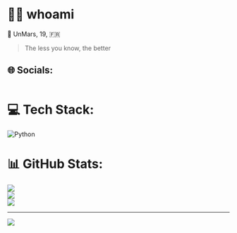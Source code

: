 # 👨‍💻 whoami
🔭 UnMars, 19, 🇫🇷 <br>
> The less you know, the better

## 🌐 Socials:
<p href="https://discord.com/users/298085350595756033" align="center">
    <img alt="" src=https://lanyard.cnrad.dev/api/1043520144875454534/>
</p>


# 💻 Tech Stack:
![Python](https://img.shields.io/badge/python-3670A0?style=for-the-badge&logo=python&logoColor=ffdd54)
# 📊 GitHub Stats:
![](https://github-readme-stats.vercel.app/api?username=UnMars&theme=gotham&hide_border=false&include_all_commits=true&count_private=true)<br/>
![](https://github-readme-streak-stats.herokuapp.com/?user=UnMars&theme=gotham&hide_border=false)<br/>
![](https://github-readme-stats.vercel.app/api/top-langs/?username=UnMars&theme=gotham&hide_border=false&include_all_commits=true&count_private=true&layout=compact)


---
[![](https://visitcount.itsvg.in/api?id=UnMars&icon=0&color=0)](https://visitcount.itsvg.in)
